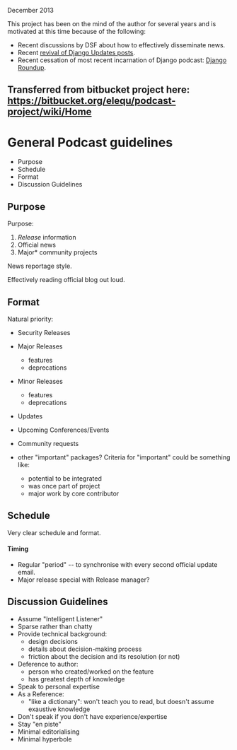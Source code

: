 December 2013

This project has been on the mind of the author for several years and is motivated at this time because of the following:

- Recent discussions by DSF about how to effectively disseminate news.
- Recent [revival of Django Updates posts](https://www.djangoproject.com/weblog/2013/dec/09/reviving-django-update-posts/).
- Recent cessation of most recent incarnation of Django podcast: [Django Roundup](http://roundup.lincolnloop.com/).

Transferred from bitbucket project here: https://bitbucket.org/elequ/podcast-project/wiki/Home
---

# General Podcast guidelines

- Purpose
- Schedule
- Format
- Discussion Guidelines


## Purpose

Purpose:

1. *Release* information
2. Official news
3. Major* community projects

News reportage style.

Effectively reading official blog out loud.


## Format

Natural priority:

- Security Releases
- Major Releases
    - features
    - deprecations
- Minor Releases
    - features
    - deprecations
- Updates
- Upcoming Conferences/Events
- Community requests


- other "important" packages? Criteria for "important" could be something like:
    - potential to be integrated
    - was once part of project
    - major work by core contributor

## Schedule

Very clear schedule and format.

#### Timing
- Regular "period" -- to synchronise with every second official update email.
- Major release special with Release manager?


## Discussion Guidelines

- Assume "Intelligent Listener"
- Sparse rather than chatty
- Provide technical background:
    - design decisions
    - details about decision-making process
    - friction about the decision and its resolution (or not)
- Deference to author:
    - person who created/worked on the feature
    - has greatest depth of knowledge
- Speak to personal expertise
- As a Reference:
    - "like a dictionary": won't teach you to read, but doesn't assume exaustive knowledge
- Don't speak if you don't have experience/expertise
- Stay "en piste"
- Minimal editorialising
- Minimal hyperbole
